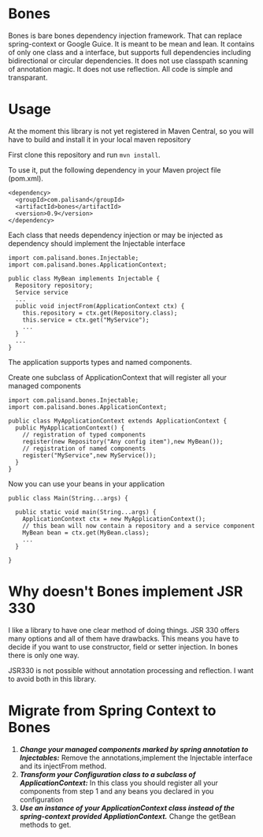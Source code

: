 # Bones
Bones is bare bones dependency injection framework. That can replace spring-context or Google Guice.
It is meant to be mean and lean. It contains of only one class and a interface, but supports full dependencies
including bidirectional or circular dependencies. It does not use classpath scanning of annotation magic. 
It does not use reflection. All code is simple and transparant.

# Usage
At the moment this library is not yet registered in Maven Central, so you will have to build and install it
in your local maven repository

First clone this repository and run `mvn install`.

To use it, put the following dependency in your Maven project file (pom.xml).

```
<dependency>
  <groupId>com.palisand</groupId>
  <artifactId>bones</artifactId>
  <version>0.9</version>
</dependency>
```

Each class that needs dependency injection or may be injected as dependency should implement
the Injectable interface

```
import com.palisand.bones.Injectable;
import com.palisand.bones.ApplicationContext;

public class MyBean implements Injectable {
  Repository repository;
  Service service
  ...
  public void injectFrom(ApplicationContext ctx) {
    this.repository = ctx.get(Repository.class);
    this.service = ctx.get("MyService");
    ...
  }
  ...
}
```

The application supports types and named components.

Create one subclass of ApplicationContext that will register all your managed components

```
import com.palisand.bones.Injectable;
import com.palisand.bones.ApplicationContext;

public class MyApplicationContext extends ApplicationContext {
  public MyApplicationContext() {
    // registration of typed components
    register(new Repository("Any config item"),new MyBean());
    // registration of named components
    register("MyService",new MyService());
  }
}
```

Now you can use your beans in your application

```
public class Main(String...args) {

  public static void main(String...args) {
    ApplicationContext ctx = new MyApplicationContext();
    // this bean will now contain a repository and a service component
    MyBean bean = ctx.get(MyBean.class);
    ...
  }

}
```
# Why doesn't Bones implement JSR 330
I like a library to have one clear method of doing things. JSR 330 offers many options and all of them have drawbacks.
This means you have to decide if you want to use constructor, field or setter injection. In bones there is only one way.

JSR330 is not possible without annotation processing and reflection. I want to avoid both in this library.

# Migrate from Spring Context to Bones
1. ***Change your managed components marked by spring annotation to Injectables:*** Remove the annotations,implement the Injectable interface and its injectFrom method.
2. ***Transform your Configuration class to a subclass of ApplicationContext:*** In this class you should register all your components from step 1 and any beans you declared in you configuration
3. ***Use an instance of your ApplicationContext class instead of the spring-context provided AppliationContext.*** Change the getBean methods to get.


